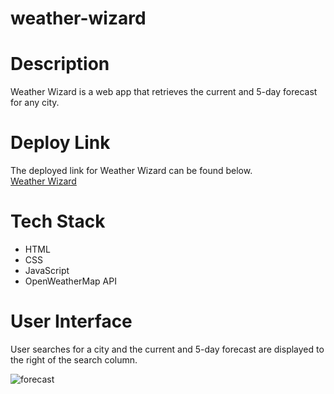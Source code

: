 # weather-wizard

<h1>Description</h1>
<p>Weather Wizard is a web app that retrieves the current and 5-day forecast for any city.</p>

<h1>Deploy Link</h1>
The deployed link for Weather Wizard can be found below.
<br>
<a href="https://ktkyletran.github.io/weather-wizard/" target="_blank">Weather Wizard</a>

<h1>Tech Stack</h1>
<ul>
    <li>HTML</li>
    <li>CSS</li>
    <li>JavaScript</li>
    <li>OpenWeatherMap API</li>
</ul>

<h1>User Interface</h1>
<p>User searches for a city and the current and 5-day forecast are displayed to the right of the search column.</p>

![forecast](https://user-images.githubusercontent.com/72889560/106843682-319ff600-666c-11eb-93ef-0c007a796d42.gif)


